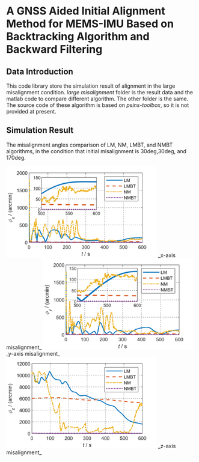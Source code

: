 # A GNSS Aided Initial Alignment Method for MEMS-IMU Based on Backtracking Algorithm and Backward Filtering

## Data Introduction
This code library store the simulation result of alignment in the large misalignment condition. _large misalignment_ folder is the result data and the matlab code to compare different algorithm. The other folder is the same.
The source code of these algorithm is based on _psins-toolbox_, so it is not provided at present.

## Simulation Result
The misalignment angles comparison of LM, NM, LMBT, and NMBT algorithms, in the condition that initial misalignment is 30deg,30deg, and 170deg.

<img src="./large_misalignment/sim2phix.png" width=400/> 
_x-axis misalignment_

<img src="./large_misalignment/sim2phiy.png" width=400/>
_y-axis misalignment_

<img src="./large_misalignment/sim2phiz.png" width=400/>
_z-axis misalignment_

